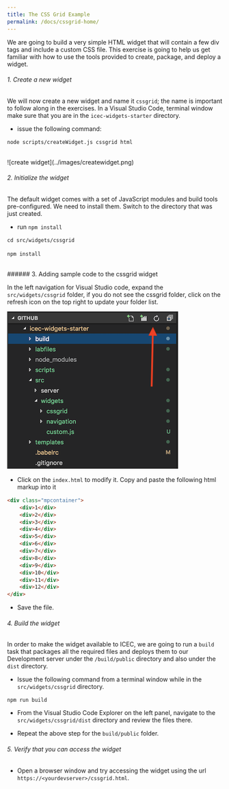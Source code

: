 ```yaml
---
title: The CSS Grid Example
permalink: /docs/cssgrid-home/
---
```


<a name="top"/>

We are going to build a very simple HTML widget that will contain a few div tags and include a custom CSS file.  This exercise is going to help us get familiar with how to use the tools provided to create, package, and deploy a widget. 

###### 1. Create a new widget

We will now create a new widget and name it `cssgrid`; the name is important to follow along in the exercises.  In a Visual Studio Code, terminal window make sure that you are in the `icec-widgets-starter` directory.

- issue the following command:

```
node scripts/createWidget.js cssgrid html
```

<br/>
![create widget](../images/createwidget.png)
<br/>

###### 2. Initialize the widget

The default widget comes with a set of JavaScript modules and build tools pre-configured.  We need to install them.  Switch to the directory that was just created.

- run `npm install`

```
cd src/widgets/cssgrid

npm install
```
<br/>
###### 3. Adding sample code to the cssgrid widget

In the left navigation for Visual Studio code, expand the `src/widgets/cssgrid` folder, if you do not see the cssgrid folder, click on the refresh icon on the top right to update your folder list.

![edit cssgrid widget](../images/editcssgrid.png)

- Click on the `index.html` to modify it.  Copy and paste the following html markup into it

```html
<div class="mpcontainer">
    <div>1</div>
    <div>2</div>
    <div>3</div>
    <div>4</div>
    <div>5</div>
    <div>6</div>
    <div>7</div>
    <div>8</div>
    <div>9</div>
    <div>10</div>
    <div>11</div>
    <div>12</div>
</div>
```

- Save the file.

###### 4. Build the widget

In order to make the widget available to ICEC, we are going to run a `build` task that packages all the required files and deploys them to our Development server under the `/build/public` directory and also under the `dist` directory. 

- Issue the following command from a terminal window while in the `src/widgets/cssgrid` directory.

```
npm run build
```

- From the Visual Studio Code Explorer on the left panel, navigate to the `src/widgets/cssgrid/dist` directory and review the files there.  

- Repeat the above step for the `build/public` folder.

###### 5. Verify that you can access the widget

- Open a browser window and try accessing the widget using the url `https://<yourdevserver>/cssgrid.html`.
